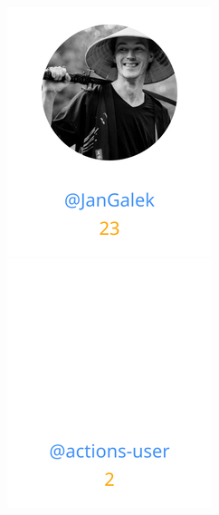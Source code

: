 
<div>
<span>
  <a href="https://github.com/JanGalek"><img src="https://raw.githubusercontent.com/gouef/tester/refs/heads/contributors-svg/.github/contributors/JanGalek.svg" alt="JanGalek" /></a>
</span>
<span>
  <a href="https://github.com/actions-user"><img src="https://raw.githubusercontent.com/gouef/tester/refs/heads/contributors-svg/.github/contributors/actions-user.svg" alt="actions-user" /></a>
</span>
</div>

